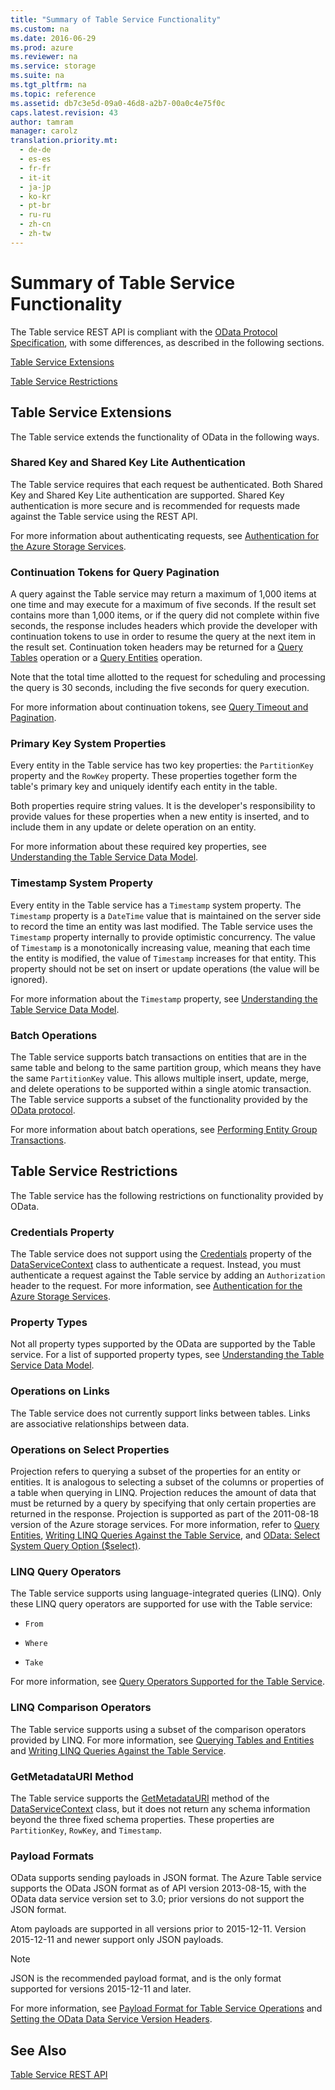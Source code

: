```yaml
---
title: "Summary of Table Service Functionality"
ms.custom: na
ms.date: 2016-06-29
ms.prod: azure
ms.reviewer: na
ms.service: storage
ms.suite: na
ms.tgt_pltfrm: na
ms.topic: reference
ms.assetid: db7c3e5d-09a0-46d8-a2b7-00a0c4e75f0c
caps.latest.revision: 43
author: tamram
manager: carolz
translation.priority.mt: 
  - de-de
  - es-es
  - fr-fr
  - it-it
  - ja-jp
  - ko-kr
  - pt-br
  - ru-ru
  - zh-cn
  - zh-tw
---
```

# Summary of Table Service Functionality
The Table service REST API is compliant with the [OData Protocol Specification](http://www.odata.org/), with some differences, as described in the following sections.  
  
 [Table Service Extensions](#TableServiceExtensions)  
  
 [Table Service Restrictions](#TableServiceRestrictions)  
  
##  <a name="TableServiceExtensions"></a> Table Service Extensions  
 The Table service extends the functionality of OData in the following ways.  
  
### Shared Key and Shared Key Lite Authentication  
 The Table service requires that each request be authenticated. Both Shared Key and Shared Key Lite authentication are supported. Shared Key authentication is more secure and is recommended for requests made against the Table service using the REST API.  
  
 For more information about authenticating requests, see [Authentication for the Azure Storage Services](../StorageServicesREST/Authentication-for-the-Azure-Storage-Services.md).  
  
### Continuation Tokens for Query Pagination  
 A query against the Table service may return a maximum of 1,000 items at one time and may execute for a maximum of five seconds. If the result set contains more than 1,000 items, or if the query did not complete within five seconds, the response includes headers which provide the developer with continuation tokens to use in order to resume the query at the next item in the result set. Continuation token headers may be returned for a [Query Tables](../StorageServicesREST/Query-Tables.md) operation or a [Query Entities](../StorageServicesREST/Query-Entities.md) operation.  
  
 Note that the total time allotted to the request for scheduling and processing the query is 30 seconds, including the five seconds for query execution.  
  
 For more information about continuation tokens, see [Query Timeout and Pagination](../StorageServicesREST/Query-Timeout-and-Pagination.md).  
  
### Primary Key System Properties  
 Every entity in the Table service has two key properties: the `PartitionKey` property and the `RowKey` property. These properties together form the table's primary key and uniquely identify each entity in the table.  
  
 Both properties require string values. It is the developer's responsibility to provide values for these properties when a new entity is inserted, and to include them in any update or delete operation on an entity.  
  
 For more information about these required key properties, see [Understanding the Table Service Data Model](../StorageServicesREST/Understanding-the-Table-Service-Data-Model.md).  
  
### Timestamp System Property  
 Every entity in the Table service has a `Timestamp` system property. The `Timestamp` property is a `DateTime` value that is maintained on the server side to record the time an entity was last modified. The Table service uses the `Timestamp` property internally to provide optimistic concurrency. The value of `Timestamp` is a monotonically increasing value, meaning that each time the entity is modified, the value of `Timestamp` increases for that entity. This property should not be set on insert or update operations (the value will be ignored).  
  
 For more information about the `Timestamp` property, see [Understanding the Table Service Data Model](../StorageServicesREST/Understanding-the-Table-Service-Data-Model.md).  
  
### Batch Operations  
 The Table service supports batch transactions on entities that are in the same table and belong to the same partition group, which means they have the same `PartitionKey` value. This allows multiple insert, update, merge, and delete operations to be supported within a single atomic transaction. The Table service supports a subset of the functionality provided by the [OData protocol](http://www.odata.org/).  
  
 For more information about batch operations, see [Performing Entity Group Transactions](../StorageServicesREST/Performing-Entity-Group-Transactions.md).  
  
##  <a name="TableServiceRestrictions"></a> Table Service Restrictions  
 The Table service has the following restrictions on functionality provided by OData.  
  
### Credentials Property  
 The Table service does not support using the [Credentials](http://go.microsoft.com/fwlink/?LinkId=154550) property of the [DataServiceContext](http://go.microsoft.com/fwlink/?linkid=151839) class to authenticate a request. Instead, you must authenticate a request against the Table service by adding an `Authorization` header to the request. For more information, see [Authentication for the Azure Storage Services](../StorageServicesREST/Authentication-for-the-Azure-Storage-Services.md).  
  
### Property Types  
 Not all property types supported by the OData are supported by the Table service. For a list of supported property types, see [Understanding the Table Service Data Model](../StorageServicesREST/Understanding-the-Table-Service-Data-Model.md).  
  
### Operations on Links  
 The Table service does not currently support links between tables. Links are associative relationships between data.  
  
### Operations on Select Properties  
 Projection refers to querying a subset of the properties for an entity or entities. It is analogous to selecting a subset of the columns or properties of a table when querying in LINQ. Projection reduces the amount of data that must be returned by a query by specifying that only certain properties are returned in the response. Projection is supported as part of the 2011-08-18 version of the Azure storage services. For more information, refer to [Query Entities](../StorageServicesREST/Query-Entities.md), [Writing LINQ Queries Against the Table Service](../StorageServicesREST/Writing-LINQ-Queries-Against-the-Table-Service.md), and [OData: Select System Query Option ($select)](http://www.odata.org/).  
  
### LINQ Query Operators  
 The Table service supports using language-integrated queries (LINQ). Only these LINQ query operators are supported for use with the Table service:  
  
-   `From`  
  
-   `Where`  
  
-   `Take`  
  
 For more information, see [Query Operators Supported for the Table Service](../StorageServicesREST/Query-Operators-Supported-for-the-Table-Service.md).  
  
### LINQ Comparison Operators  
 The Table service supports using a subset of the comparison operators provided by LINQ. For more information, see [Querying Tables and Entities](../StorageServicesREST/Querying-Tables-and-Entities.md) and [Writing LINQ Queries Against the Table Service](../StorageServicesREST/Writing-LINQ-Queries-Against-the-Table-Service.md).  
  
### GetMetadataURI Method  
 The Table service supports the [GetMetadataURI](http://msdn.microsoft.com/library/system.data.services.client.dataservicecontext.getmetadatauri.aspx) method of the [DataServiceContext](http://msdn.microsoft.com/library/system.data.services.client.dataservicecontext.aspx) class, but it does not return any schema information beyond the three fixed schema properties. These properties are `PartitionKey`, `RowKey`, and `Timestamp`.  
  
### Payload Formats  
 OData supports sending payloads in JSON format. The Azure Table service supports the OData JSON format as of API version 2013-08-15, with the OData data service version set to 3.0; prior versions do not support the JSON format.  
  
 Atom payloads are supported in all versions prior to 2015-12-11. Version 2015-12-11 and newer support only JSON payloads.  
  
> [!NOTE]
>  JSON is the recommended payload format, and is the only format supported for versions 2015-12-11 and later.  
  
 For more information, see [Payload Format for Table Service Operations](../StorageServicesREST/Payload-Format-for-Table-Service-Operations.md) and [Setting the OData Data Service Version Headers](../StorageServicesREST/Setting-the-OData-Data-Service-Version-Headers.md).  
  
## See Also  
 [Table Service REST API](../StorageServicesREST/Table-Service-REST-API.md)